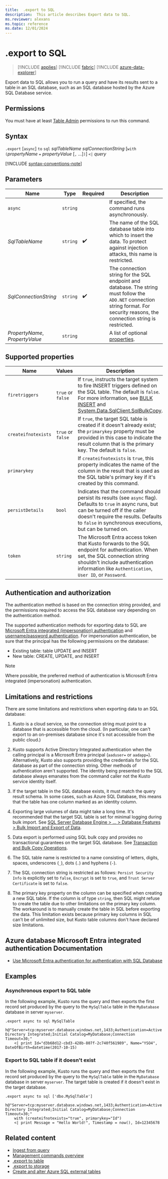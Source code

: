 ```yaml
---
title:  .export to SQL
description:  This article describes Export data to SQL.
ms.reviewer: alexans
ms.topic: reference
ms.date: 12/01/2024
---
```

# .export to SQL

> [!INCLUDE [applies](../../includes/applies-to-version/applies.md)] [!INCLUDE [fabric](../../includes/applies-to-version/fabric.md)] [!INCLUDE [azure-data-explorer](../../includes/applies-to-version/azure-data-explorer.md)]

Export data to SQL allows you to run a query and have its results sent to a table in an SQL database, such as an SQL database hosted by the Azure SQL Database service.

## Permissions

You must have at least [Table Admin](../../access-control/role-based-access-control.md) permissions to run this command.

## Syntax

`.export` [`async`] `to` `sql` *sqlTableName* *sqlConnectionString* [`with` `(`*propertyName* `=` *propertyValue* [`,` ...]`)`] `<|` *query*

[!INCLUDE [syntax-conventions-note](../../includes/syntax-conventions-note.md)]

## Parameters

|Name|Type|Required|Description|
|--|--|--|--|
|`async`| `string` ||If specified, the command runs asynchronously.|
|*SqlTableName*| `string` | :heavy_check_mark:|The name of the SQL database table into which to insert the data. To protect against injection attacks, this name is restricted.|
|*SqlConnectionString*| `string` | :heavy_check_mark:|The connection string for the SQL endpoint and database. The string must follow the `ADO.NET` connection string format. For security reasons, the connection string is restricted.|
|*PropertyName*, *PropertyValue*| `string` ||A list of optional [properties](#supported-properties).|

## Supported properties

| Name | Values | Description |
|--|--|--|
| `firetriggers` | `true` or `false` | If `true`, instructs the target system to fire INSERT triggers defined on the SQL table. The default is `false`. For more information, see [BULK INSERT](/sql/t-sql/statements/bulk-insert-transact-sql) and [System.Data.SqlClient.SqlBulkCopy](/dotnet/api/system.data.sqlclient.sqlbulkcopy). |
| `createifnotexists` | `true` or `false` | If `true`, the target SQL table is created if it doesn't already exist; the `primarykey` property must be provided in this case to indicate the result column that is the primary key. The default is `false`. |
| `primarykey` |  | If `createifnotexists` is `true`, this property indicates the name of the column in the result that is used as the SQL table's primary key if it's created by this command. |
| `persistDetails` | `bool` | Indicates that the command should persist its results (see `async` flag). Defaults to `true` in async runs, but can be turned off if the caller doesn't require the results. Defaults to `false` in synchronous executions, but can be turned on. |
| `token` | `string` | The Microsoft Entra access token that Kusto forwards to the SQL endpoint for authentication. When set, the SQL connection string shouldn't include authentication information like `Authentication`, `User ID`, or `Password`. |

## Authentication and authorization

The authentication method is based on the connection string provided, and the permissions required to access the SQL database vary depending on the authentication method.

The supported authentication methods for exporting data to SQL are [Microsoft Entra integrated (impersonation) authentication](../../api/connection-strings/storage-connection-strings.md#impersonation) and [username/password authentication](../../api/connection-strings/storage-connection-strings.md#shared-access-sas-token). For impersonation authentication, be sure that the principal has the following permissions on the database:

* Existing table: table UPDATE and INSERT
* New table: CREATE, UPDATE, and INSERT

> [!NOTE]
> Where possible, the preferred method of authentication is Microsoft Entra integrated (impersonation) authentication.

## Limitations and restrictions

There are some limitations and restrictions when exporting data to an SQL database:

1. Kusto is a cloud service, so the connection string must point to a
   database that is accessible from the cloud. (In particular, one can't
   export to an on-premises database since it's not accessible from the public
   cloud.)

2. Kusto supports Active Directory Integrated authentication when the calling
   principal is a Microsoft Entra principal (`aaduser=` or `aadapp=`).
   Alternatively, Kusto also supports providing the credentials for the SQL
   database as part of the connection string. Other methods of authentication
   aren't supported. The identity being presented to the SQL
   database always emanates from the command caller not the Kusto service
   identity itself.

3. If the target table in the SQL database exists, it must match the query result
   schema. In some cases, such as Azure SQL Database, this means
   that the table has one column marked as an identity column.

4. Exporting large volumes of data might take a long time. It's recommended that
   the target SQL table is set for minimal logging during bulk import.
   See [SQL Server Database Engine > ... > Database Features > Bulk Import and Export of Data](/sql/relational-databases/import-export/prerequisites-for-minimal-logging-in-bulk-import).

5. Data export is performed using SQL bulk copy and provides no transactional guarantees on the target SQL database. See [Transaction and Bulk Copy Operations](/dotnet/framework/data/adonet/sql/transaction-and-bulk-copy-operations).

6. The SQL table name is restricted to a name consisting of letters, digits, spaces, underscores (`_`), dots (`.`) and hyphens (`-`).

7. The SQL connection string is restricted as follows: `Persist Security Info`
   is explicitly set to `false`, `Encrypt` is set to `true`, and `Trust Server Certificate`
   is set to `false`.

8. The primary key property on the column can be specified when creating
   a new SQL table. If the column is of type `string`, then SQL might refuse to create the
   table due to other limitations on the primary key column. The workaround is to manually create the table in SQL before exporting the data. This limitation exists because primary key columns in SQL can’t be of unlimited size, but Kusto table columns don't have declared size limitations.

<a name='azure-db-azure-ad-integrated-authentication-documentation'></a>

## Azure database Microsoft Entra integrated authentication Documentation

* [Use Microsoft Entra authentication for authentication with SQL Database](/azure/sql-database/sql-database-aad-authentication)
<!-- * [Microsoft Entra authentication extensions for Azure SQL DB and SQL DW tools](https://azure.microsoft.com/blog/azure-ad-authentication-extensions-for-azure-sql-db-and-sql-dw-tools/) -->

## Examples

### Asynchronous export to SQL table

In the following example, Kusto runs the query and then exports the first record set produced by the query to the `MySqlTable` table in the `MyDatabase` database in server `myserver`.

```kusto
.export async to sql MySqlTable
    h@"Server=tcp:myserver.database.windows.net,1433;Authentication=Active Directory Integrated;Initial Catalog=MyDatabase;Connection Timeout=30;"
    <| print Id="d3b68d12-cbd3-428b-807f-2c740f561989", Name="YSO4", DateOfBirth=datetime(2017-10-15)
```

### Export to SQL table if it doesn't exist

In the following example, Kusto runs the query and then exports the first record set produced by the query to the `MySqlTable` table in the `MyDatabase` database in server `myserver`.
The target table is created if it doesn't exist in the target database.

```kusto
.export async to sql ['dbo.MySqlTable']
    h@"Server=tcp:myserver.database.windows.net,1433;Authentication=Active Directory Integrated;Initial Catalog=MyDatabase;Connection Timeout=30;"
    with (createifnotexists="true", primarykey="Id")
    <| print Message = "Hello World!", Timestamp = now(), Id=12345678
```

## Related content

* [Ingest from query](../data-ingestion/ingest-from-query.md)
* [Management commands overview](../index.md)
* [.export to table](export-data-to-an-external-table.md)
* [.export to storage](export-data-to-storage.md)
* [Create and alter Azure SQL external tables](../external-sql-tables.md)
